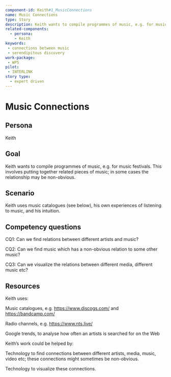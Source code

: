```yaml
---
component-id: Keith#1_MusicConnections
name: Music Connections 
type: Story
description: Keith wants to compile programmes of music, e.g. for music festivals.
related-components:
  - persona: 
    - Keith
keywords: 
 - connections between music
 - serendipitous discovery
work-package:
 - WP5
pilot:
 - INTERLINK
story type:
  - expert driven
---
```

# Music Connections

## Persona
Keith

## Goal
Keith wants to compile programmes of music, e.g. for music festivals.  This involves putting together related pieces of music; in some cases the relationship may be non-obvious.

## Scenario
Keith uses music catalogues (see below), his own experiences of listening to music, and his intuition.

## Competency questions

CQ1: Can we find relations between different artists and music?

CQ2: Can we find music which has a non-obvious relation to some other music?

CQ3: Can we visualize the relations between different media, different music etc?

## Resources

Keith uses:

Music catalogues, e.g. https://www.discogs.com/ and https://bandcamp.com/

Radio channels, e.g. https://www.nts.live/

Google trends, to analyse how often an artists is searched for on the Web

Keith’s work could be helped by:

Technology to find connections between different artists, media, music, video etc; these connections might sometimes be non-obvious.

Technology to visualize these connections.

